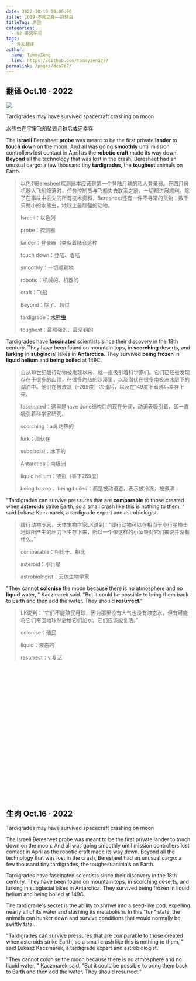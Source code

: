 ```yaml
---
date: 2022-10-19 00:00:00
title: 1019-不死之身——胖胖虫
titleTag: 原创
categories: 
  - 02-英语学习
tags: 
  - 外文翻译
author: 
  name: TommyZeng
  link: https://github.com/tommyzeng777
permalink: /pages/dca7e7/
---
```


## 翻译 Oct.16 · 2022

![](https://cdn.jsdelivr.net/gh/TommyZeng777/picgo/img/202210180055215.png)



Tardigrades may have survived spacecraft crashing on moon

水熊虫在宇宙飞船坠毁月球后或还幸存



The **Israeli** Beresheet **probe** was meant to be the first private **lander** to **touch down** on the moon. And all was going **smoothly** until mission controllers lost contact in April as the **robotic** **craft** made its way down. **Beyond** all the technology that was lost in the crash, Beresheet had an unusual cargo: a few thousand tiny **tardigrades**, the **toughest** animals on Earth.<!-- more -->

> 以色列Beresheet探测器本应该是第一个登陆月球的私人登录器。在四月份机器人飞船降落时，任务控制员与飞船失去联系之前，一切都进展顺利。除了在事故中丢失的所有技术资料，Beresheet还有一件不寻常的货物：数千只微小的水熊虫，地球上最顽强的动物。
>
> Israeli：以色列
>
> probe：探测器
>
> lander：登录器（类似着陆仓这种
>
> touch down：登陆、着陆
>
> smoothly：一切顺利地
>
> robotic：机械的、机器的
>
> craft：飞船
>
> Beyond：除了、超过
>
> tardigrade：[水熊虫](https://baike.baidu.com/item/水熊/7744100)
>
> toughest：最顽强的、最坚韧的

Tardigrades have **fascinated** scientists since their discovery in the 18th century. They have been found on mountain tops, in **scorching** deserts, and **lurking** in **subglacial** lakes in **Antarctica**. They survived **being frozen** in **liquid helium** and **being boiled** at 149C.

> 自从18世纪缓行动物被发现以来，就一直吸引着科学家们。它们已经被发现存在于很多的山顶，在很多灼热的沙漠里，以及潜伏在很多南极洲冰层下的湖泊中。他们在被液氦（-269度）冻僵后，以及在149度下煮沸后幸存下来。
>
> fascinated：这里是have done结构后的现在分词，动词表吸引着，即一直吸引着科学家研究。
>
> scorching：adj.灼热的
>
> lurk：潜伏在
>
> subglacial：冰下的
>
> Antarctica：南极洲
>
> liquid helium：液氦（零下269度）
>
> being frozen 、being boiled：都是被动语态，表示被冷冻，被煮沸

"Tardigrades can survive pressures that are **comparable** to those created when **asteroids** strike Earth, so a small crash like this is nothing to them, " said Lukasz Kaczmarek, a tardigrade expert and astrobiologist.

> 缓行动物专家，天体生物学家LK说到：“缓行动物可以在相当于小行星撞击地球所产生的压力下生存下来，所以一个像这样的小坠毁对它们来说并没有什么。”
>
> comparable：相比于、相比
>
> asteroid：小行星
>
> astrobiologist：天体生物学家

"They cannot **colonise** the moon because there is no atmosphere and no **liquid** water, " Kaczmarek said. "But it could be possible to bring them back to Earth and then add the water. They should **resurrect**."

> LK说到：“它们不能殖民月球，因为那里没有大气也没有液态水，但有可能将它们带回地球然后给它们加水，它们应该能复活。”
>
> colonise：殖民
>
> liquid：液态的
>
> resurrect：v.复活

<br><br><br><br><br><br><br><br><br><br><br><br><br><br><br><br><br><br><br><br><br>

## 生肉 Oct.16 · 2022

Tardigrades may have survived spacecraft crashing on moon

The Israeli Beresheet probe was meant to be the first private lander to touch down on the moon. And all was going smoothly until mission controllers lost contact in April as the robotic craft made its way down. Beyond all the technology that was lost in the crash, Beresheet had an unusual cargo: a few thousand tiny tardigrades, the toughest animals on Earth.

Tardigrades have fascinated scientists since their discovery in the 18th century. They have been found on mountain tops, in scorching deserts, and lurking in subglacial lakes in Antarctica. They survived being frozen in liquid helium and being boiled at 149C.

The tardigrade's secret is the ability to shrivel into a seed-like pod, expelling nearly all of its water and slashing its metabolism. In this "tun" state, the animals can hunker down and survive conditions that would normally be swiftly fatal.

"Tardigrades can survive pressures that are comparable to those created when asteroids strike Earth, so a small crash like this is nothing to them, " said Lukasz Kaczmarek, a tardigrade expert and astrobiologist.

"They cannot colonise the moon because there is no atmosphere and no liquid water, " Kaczmarek said. "But it could be possible to bring them back to Earth and then add the water. They should resurrect."